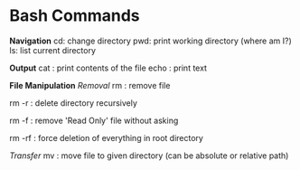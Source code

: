 # Bash Commands

**Navigation**
cd: change directory
pwd: print working directory (where am I?)
ls: list current directory

**Output**
cat <FILE>: print contents of the file
echo <TEXT>: print text

**File Manipulation**
_Removal_
rm <FILE>: remove file
  
rm -r <PATH>: delete directory recursively
  
rm -f <FILE>: remove 'Read Only' file without asking
  
rm -rf <PATH>: force deletion of everything in root directory

_Transfer_
mv <FILE> <PATH>: move file to given directory (can be absolute or relative path)
